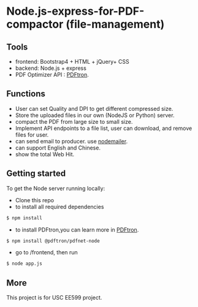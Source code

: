 # Node.js-express-for-PDF-compactor (file-management)

## Tools

* frontend: Bootstrap4 + HTML + jQuery+ CSS
* backend: Node.js + express
* PDF Optimizer API : [PDFtron](https://www.pdftron.com/documentation/mac/get-started/nodejs/).

## Functions

* User can set Quality and DPI to get different compressed size.
* Store the uploaded files in our own (NodeJS or Python) server.
* compact the PDF from large size to small size.
* Implement API endpoints to a file list, user can download, and remove files for user. 
* can send email to producer. use [nodemailer](https://nodemailer.com/message/).
* can support English and Chinese.
* show the total Web Hit.

## Getting started

To get the Node server running locally:

- Clone this repo
- to install all required dependencies
```bash
$ npm install
```
- to install PDFtron,you can learn more in [PDFtron](https://www.pdftron.com/documentation/mac/get-started/nodejs/).

```bash
$ npm install @pdftron/pdfnet-node
```
- go to /frontend, then run

```bash
$ node app.js
```

## More
This project is for USC EE599 project.
